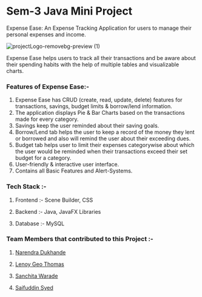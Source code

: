 # Sem-3 Java Mini Project

  Expense Ease:  An Expense Tracking Application for users to manage their personal expenses and income.

  ![projectLogo-removebg-preview (1)](https://github.com/saifuddin-syed/java_project/assets/140707345/cbdf310b-001c-4bce-ab0f-db7fb29a00c1)
  
  Expense Ease helps users to track all their transactions and be aware about their spending habits with the help of multiple tables and visualizable charts.

### Features of Expense Ease:-

1) Expense Ease has CRUD (create, read, update, delete) features for transactions, savings, budget limits & borrow/lend information.
2) The application displays Pie & Bar Charts based on the transactions made for every category.
3) Savings keep the user reminded about their saving goals.
4) Borrow/Lend tab helps the user to keep a record of the money they lent or borrowed and also will remind the user about their exceeding dues.
5) Budget tab helps user to limit their expenses categorywise about which the user would be reminded when their transactions exceed their set budget for a category.
6) User-friendly & interactive user interface.
7) Contains all Basic Features and Alert-Systems.

### Tech Stack :-
1) Frontend :- Scene Builder,  CSS
   
2) Backend :- Java, JavaFX Libraries
   
3) Database :- MySQL

### Team Members that contributed to this Project :-
1) [Narendra Dukhande](https://github.com/narendra3003)
   
2) [Lenoy Geo Thomas](https://github.com/LenoyGeo)
   
3) [Sanchita Warade](https://github.com/sanchitavarade)
   
4) [Saifuddin Syed](https://github.com/saifuddin-syed)
